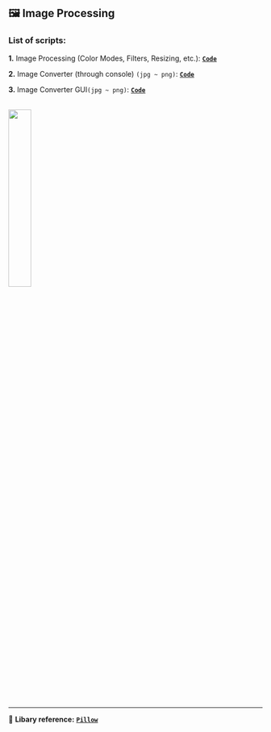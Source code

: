 ## 🖼️ Image Processing

### List of scripts:

**1.** Image Processing (Color Modes, Filters, Resizing, etc.): [**`Code`**](https://github.com/kishorein/image-processing/blob/master/img_processing.py)

**2.** Image Converter (through console) `(jpg ~ png)`: [**`Code`**](https://github.com/kishorein/image-processing/blob/master/imgConverter_cli.py)

**3.** Image Converter GUI`(jpg ~ png)`: [**`Code`**](https://github.com/kishorein/image-processing/blob/master/imgConverter_gui.py)

<br>
<img src="image/gui_output.jpg" height="30%" width="30%"> 

---
📑 **Libary reference:** [**`Pillow`**](https://pypi.org/project/Pillow/) 
